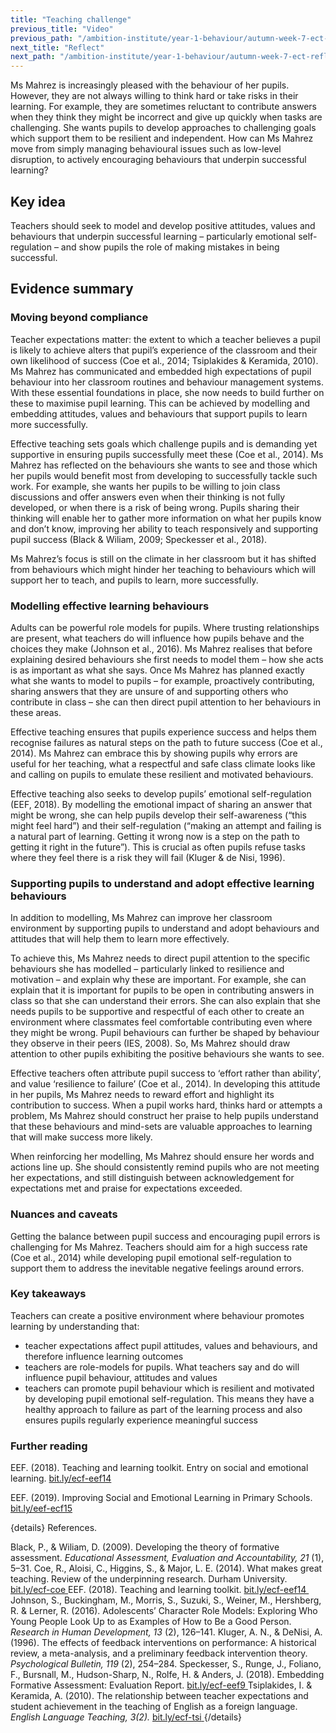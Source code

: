 ```yaml
---
title: "Teaching challenge"
previous_title: "Video"
previous_path: "/ambition-institute/year-1-behaviour/autumn-week-7-ect-video"
next_title: "Reflect"
next_path: "/ambition-institute/year-1-behaviour/autumn-week-7-ect-reflect"
---
```


Ms Mahrez is increasingly pleased with the behaviour of her pupils. However, they are not always willing to think hard or take risks in their learning. For example, they are sometimes reluctant to contribute answers when they think they might be incorrect and give up quickly when tasks are challenging. She wants pupils to develop approaches to challenging goals which support them to be resilient and independent. How can Ms Mahrez move from simply managing behavioural issues such as low-level disruption, to actively encouraging behaviours that underpin successful learning?

## Key idea

Teachers should seek to model and develop positive attitudes, values and behaviours that underpin successful learning – particularly emotional self-regulation – and show pupils the role of making mistakes in being successful.

## Evidence summary

### Moving beyond compliance

Teacher expectations matter: the extent to which a teacher believes a pupil is likely to achieve alters that pupil’s experience of the classroom and their own likelihood of success (Coe et al., 2014; Tsiplakides & Keramida, 2010). Ms Mahrez has communicated and embedded high expectations of pupil behaviour into her classroom routines and behaviour management systems. With these essential foundations in place, she now needs to build further on these to maximise pupil learning. This can be achieved by modelling and embedding attitudes, values and behaviours that support pupils to learn more successfully.

Effective teaching sets goals which challenge pupils and is demanding yet supportive in ensuring pupils successfully meet these (Coe et al., 2014). Ms Mahrez has reflected on the behaviours she wants to see and those which her pupils would benefit most from developing to successfully tackle such work. For example, she wants her pupils to be willing to join class discussions and offer answers even when their thinking is not fully developed, or when there is a risk of being wrong. Pupils sharing their thinking will enable her to gather more information on what her pupils know and don’t know, improving her ability to teach responsively and supporting pupil success (Black & Wiliam, 2009; Speckesser et al., 2018).

Ms Mahrez’s focus is still on the climate in her classroom but it has shifted from behaviours which might hinder her teaching to behaviours which will support her to teach, and pupils to learn, more successfully.

### Modelling effective learning behaviours

Adults can be powerful role models for pupils. Where trusting relationships are present, what teachers do will influence how pupils behave and the choices they make (Johnson et al., 2016). Ms Mahrez realises that before explaining desired behaviours she first needs to model them – how she acts is as important as what she says. Once Ms Mahrez has planned exactly what she wants to model to pupils – for example, proactively contributing, sharing answers that they are unsure of and supporting others who contribute in class – she can then direct pupil attention to her behaviours in these areas.

Effective teaching ensures that pupils experience success and helps them recognise failures as natural steps on the path to future success (Coe et al., 2014). Ms Mahrez can embrace this by showing pupils why errors are useful for her teaching, what a respectful and safe class climate looks like and calling on pupils to emulate these resilient and motivated behaviours.

Effective teaching also seeks to develop pupils’ emotional self-regulation (EEF, 2018). By modelling the emotional impact of sharing an answer that might be wrong, she can help pupils develop their self-awareness (“this might feel hard”) and their self-regulation (“making an attempt and failing is a natural part of learning. Getting it wrong now is a step on the path to getting it right in the future”). This is crucial as often pupils refuse tasks where they feel there is a risk they will fail (Kluger & de Nisi, 1996).

### Supporting pupils to understand and adopt effective learning behaviours

In addition to modelling, Ms Mahrez can improve her classroom environment by supporting pupils to understand and adopt behaviours and attitudes that will help them to learn more effectively.

To achieve this, Ms Mahrez needs to direct pupil attention to the specific behaviours she has modelled – particularly linked to resilience and motivation – and explain why these are important. For example, she can explain that it is important for pupils to be open in contributing answers in class so that she can understand their errors. She can also explain that she needs pupils to be supportive and respectful of each other to create an environment where classmates feel comfortable contributing even where they might be wrong. Pupil behaviours can further be shaped by behaviour they observe in their peers (IES, 2008). So, Ms Mahrez should draw attention to other pupils exhibiting the positive behaviours she wants to see.

Effective teachers often attribute pupil success to ‘effort rather than ability’, and value ‘resilience to failure’ (Coe et al., 2014). In developing this attitude in her pupils, Ms Mahrez needs to reward effort and highlight its contribution to success. When a pupil works hard, thinks hard or attempts a problem, Ms Mahrez should construct her praise to help pupils understand that these behaviours and mind-sets are valuable approaches to learning that will make success more likely.

When reinforcing her modelling, Ms Mahrez should ensure her words and actions line up. She should consistently remind pupils who are not meeting her expectations, and still distinguish between acknowledgement for expectations met and praise for expectations exceeded.

### Nuances and caveats

Getting the balance between pupil success and encouraging pupil errors is challenging for Ms Mahrez. Teachers should aim for a high success rate (Coe et al., 2014) while developing pupil emotional self-regulation to support them to address the inevitable negative feelings around errors.



### Key takeaways

Teachers can create a positive environment where behaviour promotes learning by understanding that:

- teacher expectations affect pupil attitudes, values and behaviours, and therefore influence learning outcomes 
- teachers are role-models for pupils. What teachers say and do will influence pupil behaviour, attitudes and values 
- teachers can promote pupil behaviour which is resilient and motivated by developing pupil emotional self-regulation. This means they have a healthy approach to failure as part of the learning process and also ensures pupils regularly experience meaningful success



### Further reading

EEF. (2018). Teaching and learning toolkit. Entry on social and emotional learning. [bit.ly/ecf-eef14](http://bit.ly/ecf-eef14)

EEF. (2019). Improving Social and Emotional Learning in Primary Schools. [bit.ly/eef-ecf15](http://bit.ly/eef-ecf15)

{details}
References.



<span style="font-weight: 400;">
  Black, P., &amp; Wiliam, D. (2009). Developing the theory of formative
  assessment.
</span>
<i>
  <span style="font-weight: 400;">
    Educational Assessment, Evaluation and Accountability, 21
  </span>
</i>
<span style="font-weight: 400;">(1), 5–31.</span>

<span style="font-weight: 400;">
  Coe, R., Aloisi, C., Higgins, S., &amp; Major, L. E. (2014). What makes great
  teaching. Review of the underpinning research. Durham University.
</span>
<a href="http://bit.ly/ecf-coe" target="_blank" rel="noopener">
  <span style="font-weight: 400;">bit.ly/ecf-coe</span>
</a>

<span style="font-weight: 400;">
  EEF. (2018). Teaching and learning toolkit.
  <a href="http://bit.ly/ecf-eef14" target="_blank" rel="noopener">
    bit.ly/ecf-eef14 
  </a>
</span>

<span style="font-weight: 400;">
  Johnson, S., Buckingham, M., Morris, S., Suzuki, S., Weiner, M., Hershberg, R.
  &amp; Lerner, R. (2016). Adolescents’ Character Role Models: Exploring Who
  Young People Look Up to as Examples of How to Be a Good Person.
</span>
<i>
  <span style="font-weight: 400;">Research in Human Development, 13</span>
</i>
<span style="font-weight: 400;">(2), 126–141.</span>

<span style="font-weight: 400;">
  Kluger, A. N., &amp; DeNisi, A. (1996). The effects of feedback interventions
  on performance: A historical review, a meta-analysis, and a preliminary
  feedback intervention theory.
</span>
<i>
  <span style="font-weight: 400;">Psychological Bulletin, 119</span>
</i>
<span style="font-weight: 400;">(2), 254–284.</span>

<span style="font-weight: 400;">
  Speckesser, S., Runge, J., Foliano, F., Bursnall, M., Hudson-Sharp, N., Rolfe,
  H. &amp; Anders, J. (2018). Embedding Formative Assessment: Evaluation Report.
</span>
<a href="http://bit.ly/ecf-eef9" target="_blank" rel="noopener">
  <span style="font-weight: 400;"> bit.ly/ecf-eef9</span>
</a>

<span style="font-weight: 400;">
  Tsiplakides, I. &amp; Keramida, A. (2010). The relationship between teacher
  expectations and student achievement in the teaching of English as a foreign
  language.
</span>
<i>
  <span style="font-weight: 400;">English Language Teaching, 3(2). </span>
</i>
<a href="http://bit.ly/ecf-tsi" target="_blank" rel="noopener">
  <span style="font-weight: 400;">bit.ly/ecf-tsi</span>
</a>
 {/details}

